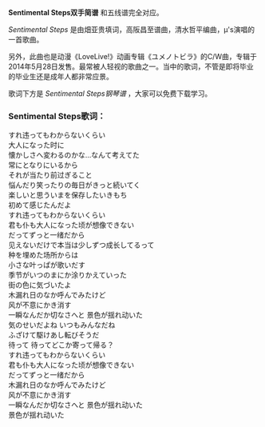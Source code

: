 

**Sentimental Steps双手简谱** 和五线谱完全对应。

_Sentimental Steps_ 是由畑亚贵填词，高阪昌至谱曲，清水哲平编曲，μ's演唱的一首歌曲。

另外，此曲也是动漫《LoveLive!》动画专辑《ユメノトビラ》的C/W曲，专辑于2014年5月28日发售。最常被人轻视的歌曲之一。当中的歌词，不管是即将毕业的毕业生还是成年人都非常应景。

歌词下方是 _Sentimental Steps钢琴谱_ ，大家可以免费下载学习。

### Sentimental Steps歌词：

すれ违ってもわからないくらい  
大人になった时に  
懐かしさへ変わるのかな…なんて考えてた  
常にとなりにいるから  
それが当たり前过ぎること  
悩んだり笑ったりの毎日がきっと続いてく  
楽しいと思ういまを保存したいきもち  
初めて感じたんだよ  
すれ违ってもわからないくらい  
君も仆も大人になった顷が想像できない  
だってずっと一绪だから  
见えないだけで本当は少しずつ成长してるって  
种を埋めた场所からは  
小さな叶っぱが歌いだす  
季节がいつのまにか涂りかえていった  
街の色に気づいたよ  
木漏れ日のなか呼んでみたけど  
风が不意にかき消す  
一瞬なんだか切なさへと 景色が揺れ动いた  
気のせいだよね いつもみんなだね  
ふざけて駆けあし転びそうだ  
待って 待ってどこか寄って帰る？  
すれ违ってもわからないくらい  
君も仆も大人になった顷が想像できない  
だってずっと一绪だから  
木漏れ日のなか呼んでみたけど  
风が不意にかき消す  
一瞬なんだか切なさへと 景色が揺れ动いた  
景色が揺れ动いた

